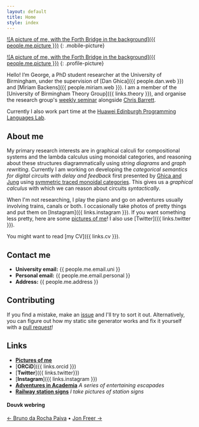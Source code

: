 ```yaml
---
layout: default
title: Home
style: index
---
```


[![A picture of me, with the Forth Bridge in the background]({{ people.me.picture }})](/fancam)
{: .mobile-picture}

[![A picture of me, with the Forth Bridge in the background]({{ people.me.picture }})](/fancam)
{: .profile-picture}

Hello! I’m George, a PhD student researcher at the University of Birmingham, under the supervision of [Dan Ghica]({{ people.dan.web }}) and [Miriam Backens]({{ people.miriam.web }}).
I am a member of the [University of Birmingham Theory Group]({{ links.theory }}), and organise the research group's [weekly seminar](http://talks.bham.ac.uk/show/index/86) alongside [Chris Barrett](https://chrisbarrett2.github.io/).

Currently I also work part time at the [Huawei Edinburgh Programming Languages Lab](https://blogs.ed.ac.uk/he-lab/).

## About me

My primary research interests are in graphical calculi for compositional systems and the lambda calculus using monoidal categories, and reasoning about these structures diagrammatically using *string diagrams* and *graph rewriting*.
Currently I am working on developing the *categorical semantics for digital circuits with delay and feedback* first presented by [Ghica and Jung](https://doi.org/10.4230/LIPIcs.CSL.2017.24) using [symmetric traced monoidal categories](https://en.wikipedia.org/wiki/Traced_monoidal_category).
This gives us a *graphical calculus* with which we can reason about circuits *syntactically*.

When I'm not researching, I play the piano and go on adventures usually involving trains, canals or both.
I occasionally take photos of pretty things and put them on [Instagram]({{ links.instagram }}).
If you want something less pretty, here are some [pictures of me](/pictures)!
I also use [Twitter]({{ links.twitter }}).

You might want to read [my CV]({{ links.cv }}).

## Contact me

* **University email:** {{ people.me.email.uni }}
* **Personal email:** {{ people.me.email.personal }}
* **Address:** {{ people.me.address }}

## Contributing

If you find a mistake, make an [issue](https://github.com/georgejkaye/georgejkaye.github.io/issues) and I'll try to sort it out.
Alternatively, you can figure out how my static site generator works and fix it yourself with a [pull request](https://github.com/georgejkaye/georgejkaye.github.io/pulls)!

## Links

* [**Pictures of me**](/pictures)
* [**ORCiD**]({{ links.orcid }})
* [**Twitter**]({{ links.twitter}})
* [**Instagram**]({{ links.instagram }})
* [**Adventures in Academia**](/adventures) *A series of entertaining escapades*
* [**Railway station signs**](/trains/stations) *I take pictures of station signs*

#### Douvk webring

[← Bruno da Rocha Paiva](https://brunorochapaiva.github.io/)
•
[Jon Freer →](https://jonfreer.co.uk/)